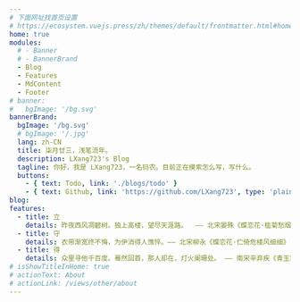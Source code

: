 ```yaml
---
# 下面网址找首页设置
# https://ecosystem.vuejs.press/zh/themes/default/frontmatter.html#home
home: true
modules:
  # - Banner
  # - BannerBrand
  - Blog
  - Features
  - MdContent
  - Footer
# banner:
#   bgImage: '/bg.svg'
bannerBrand:
  bgImage: '/bg.svg'
  # bgImage: '/.jpg'
  lang: zh-CN
  title: 柒月廿三，浅笔流年。
  description: LXang723's Blog
  tagline: 你好，我是 LXang723，一名码农。目前正在摸索怎么写，写什么。
  buttons:
    - { text: Todo, link: './blogs/todo' }
    - { text: Github, link: 'https://github.com/LXang723', type: 'plain' }
blog:
features:
  - title: 立
    details: 昨夜西风凋碧树。独上高楼，望尽天涯路。  —— 北宋晏殊《蝶恋花·槛菊愁烟兰泣露》
  - title: 守
    details: 衣带渐宽终不悔，为伊消得人憔悴。—— 北宋柳永《蝶恋花·伫倚危楼风细细》
  - title: 得
    details: 众里寻他千百度。蓦然回首，那人却在，灯火阑珊处。 —— 南宋辛弃疾《青玉案·元夕》
# isShowTitleInHome: true
# actionText: About
# actionLink: /views/other/about
---
```

